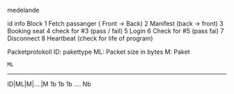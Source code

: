 medelande

id	info Block
1	Fetch passanger ( Front -> Back)
2	Manifest (back -> front)
3	Booking seat
4	check for #3 (pass / fail)
5	Login
6	Check for #5 (pass fai)
7	Disconnect
8	Heartbeat (check for life of program)


Packetprotokoll
ID: pakettype
ML: Packet size in bytes
M: Paket

	ML
   -----------
ID|ML|M|....|M
1b 1b 1b .... Nb

